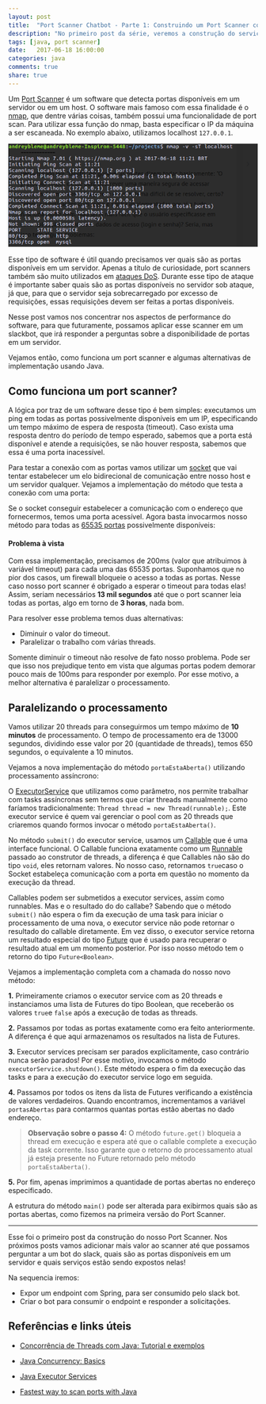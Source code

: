 ```yaml
---
layout: post
title:  "Port Scanner Chatbot - Parte 1: Construindo um Port Scanner com Java"
description: "No primeiro post da série, veremos a construção do serviço que escanea portas de um servidor utilizando APIs de concorrência do Java."
tags: [java, port scanner]
date:   2017-06-18 16:00:00
categories: java
comments: true
share: true
---
```


Um [Port Scanner](https://en.wikipedia.org/wiki/Port_scanner) é um software que detecta portas disponíveis em um servidor ou em um host. O software mais famoso com essa finalidade é o [nmap](https://nmap.org/), que dentre várias coisas, também possui uma funcionalidade de port scan. Para utilizar essa função do nmap, basta especificar o IP da máquina a ser escaneada. No exemplo abaixo, utilizamos localhost `127.0.0.1`.

![Port Scanner nmap](https://raw.githubusercontent.com/andreybleme/andreybleme.github.io/master/assets/img/port-scanner-nmap.png "Port Scanner nmap")

Esse tipo de software é útil quando precisamos ver quais são as portas disponíveis em um servidor. Apenas a título de curiosidade, port scanners também são muito utilizados em [ataques DoS](https://pt.wikipedia.org/wiki/Ataque_de_nega%C3%A7%C3%A3o_de_servi%C3%A7o). Durante esse tipo de ataque é importante saber quais são as portas disponíveis no servidor sob ataque, já que, para que o servidor seja sobrecarregado por excesso de requisições, essas requisições devem ser feitas a portas disponíveis.

Nesse post vamos nos concentrar nos aspectos de performance do software, para que futuramente, possamos aplicar esse scanner em um slackbot, que irá responder a perguntas sobre a disponibilidade de portas em um servidor.

Vejamos então, como funciona um port scanner e algumas alternativas de implementação usando Java.

Como funciona um port scanner?
-------------

A lógica por traz de um software desse tipo é bem simples: executamos um ping em todas as portas possivelmente disponíveis em um IP, especificando um tempo máximo de espera de resposta (timeout). Caso exista uma resposta dentro do período de tempo esperado, sabemos que a porta está disponível e atende a requisições, se não houver resposta, sabemos que essa é uma porta inacessível.

Para testar a conexão com as portas vamos utilizar um [socket](https://pt.wikipedia.org/wiki/Soquete_de_rede) que vai tentar estabelecer um elo bidirecional de comunicação entre nosso host e um servidor qualquer. Vejamos a implementação do método que testa a conexão com uma porta:

<script src="https://gist.github.com/andreybleme/d777854c2b6a54a0d9f0622c051dde2c.js"></script>

Se o socket conseguir estabelecer a comunicação com o endereço que fornecermos, temos uma porta acessível. Agora basta invocarmos nosso método para todas as [65535 portas](https://pt.wikipedia.org/wiki/Lista_de_portas_de_protocolos) possivelmente disponíveis:

<script src="https://gist.github.com/andreybleme/3b47df18ca3439bf17fd749a6be41b94.js"></script>


#### Problema à vista
Com essa implementação, precisamos de 200ms (valor que atribuimos à variável timeout) para cada uma das 65535 portas. Suponhamos que no pior dos casos, um firewall bloqueie o acesso a todas as portas. Nesse caso nosso port scanner é obrigado a esperar o timeout para todas elas! Assim, seriam necessários **13 mil segundos** até que o port scanner leia todas as portas, algo em torno de **3 horas**, nada bom.

Para resolver esse problema temos duas alternativas:

- Diminuir o valor do timeout.
- Paralelizar o trabalho com várias threads.

Somente diminuir o timeout não resolve de fato nosso problema. Pode ser que isso nos prejudique tento em vista que algumas portas podem demorar pouco mais de 100ms para responder por exemplo. Por esse motivo, a melhor alternativa é paralelizar o processamento.



Paralelizando o processamento
-------------

Vamos utilizar 20 threads para conseguirmos um tempo máximo de **10 minutos** de processamento. O tempo de processamento era de 13000 segundos, dividindo esse valor por 20 (quantidade de threads), temos 650 segundos, o equivalente a 10 minutos.

Vejamos a nova implementação do método `portaEstaAberta()` utilizando processamento assíncrono:

<script src="https://gist.github.com/andreybleme/ec8641ceb9ee0a2f0d6f437ffe604873.js"></script>

O [ExecutorService](http://tutorials.jenkov.com/java-util-concurrent/executorservice.html) que utilizamos como parâmetro, nos permite trabalhar com tasks assíncronas sem termos que criar threads manualmente como faríamos tradicionalmente: `Thread thread = new Thread(runnable);`. Este executor service é quem vai gerenciar o pool com as 20 threads que criaremos quando formos invocar o método `portaEstaAberta()`. 

No método `submit()` do executor service, usamos um [Callable](http://winterbe.com/posts/2015/04/07/java8-concurrency-tutorial-thread-executor-examples/) que é uma interface funcional. O Callable funciona exatamente como um [Runnable](https://stackoverflow.com/questions/13327571/in-a-simple-to-understand-explanation-what-is-runnable-in-java) passado ao construtor de threads, a diferença é que Callables não são do tipo `void`, eles retornam valores. No nosso caso, retornamos `true`caso o Socket estabeleça comunicação com a porta em questão no momento da execução da thread.

Callables podem ser submetidos a executor services, assim como runnables. Mas e o resultado do do callabe? Sabendo que o método `submit()` não espera o fim da execução de uma task para iniciar o processamento de uma nova, o executor service não pode retornar o resultado do callable diretamente. Em vez disso, o executor service retorna um resultado especial do tipo [Future](http://www.journaldev.com/1650/java-futuretask-example-program) que é usado para recuperar o resultado atual em um momento posterior. Por isso nosso método tem o retorno do tipo `Future<Boolean>`.

Vejamos a implementação completa com a chamada do nosso novo método:

<script src="https://gist.github.com/andreybleme/f548b5f62d558c300cbad002baace11b.js"></script>

**1.** Primeiramente criamos o executor service com as 20 threads e instanciamos uma lista de Futures do tipo Boolean, que receberão os valores `true`e `false` após a execução de todas as threads.

**2.** Passamos por todas as portas exatamente como era feito anteriormente. A diferença é que aqui armazenamos os resultados na lista de Futures.

**3.** Executor services precisam ser parados explicitamente, caso contrário nunca serão parados! Por esse motivo, invocamos o método `executorService.shutdown()`. Este método espera o fim da execução das tasks e para a execução do executor service logo em seguida.

**4.** Passamos por todos os itens da lista de Futures verificando a existência de valores verdadeiros. Quando encontramos, incrementamos a variável `portasAbertas` para contarmos quantas portas estão abertas no dado endereço.

> **Observação sobre o passo 4:** O método `future.get()` bloqueia a thread em execução e espera até que o callable complete a execução da task corrente. Isso garante que o retorno do processamento atual já esteja presente no Future retornado pelo método `portaEstaAberta()`.

**5.** Por fim, apenas imprimimos a quantidade de portas abertas no endereço especificado.

A estrutura do método `main()` pode ser alterada para exibirmos quais são as portas abertas, como fizemos na primeira versão do Port Scanner.

---------------------

Esse foi o primeiro post da construção do nosso Port Scanner. Nos próximos posts vamos adicionar mais valor ao scanner até que possamos perguntar a um bot do slack, quais são as portas disponíveis em um servidor e quais serviços estão sendo expostos nelas!

Na sequencia iremos:

- Expor um endpoint com Spring, para ser consumido pelo slack bot.
- Criar o bot para consumir o endpoint e responder a solicitações.

Referências e links úteis
-------------
- [Concorrência de Threads com Java: Tutorial e exemplos](http://winterbe.com/posts/2015/04/07/java8-concurrency-tutorial-thread-executor-examples/)

- [Java Concurrency: Basics](https://dzone.com/articles/javautilconcurrentfuture)

- [Java Executor Services](http://tutorials.jenkov.com/java-util-concurrent/executorservice.html)

- [Fastest way to scan ports with Java](https://stackoverflow.com/questions/11547082/fastest-way-to-scan-ports-with-java)

